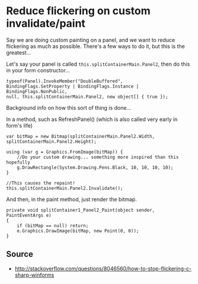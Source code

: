 # Reduce flickering on custom invalidate/paint


Say we are doing custom painting on a panel, and we want to reduce flickering as much as possible.
There's a few ways to do it, but this is the greatest...

Let's say your panel is called `this.splitContainerMain.Panel2`, then do this in your form constructor...


	typeof(Panel).InvokeMember("DoubleBuffered",
	BindingFlags.SetProperty | BindingFlags.Instance | BindingFlags.NonPublic,
	null, this.splitContainerMain.Panel2, new object[] { true });


Background info on how this sort of thing is done...

In a method, such as RefreshPanel() (which is also called very early in form's life)

	var bitMap = new Bitmap(splitContainerMain.Panel2.Width, splitContainerMain.Panel2.Height);

	using (var g = Graphics.FromImage(bitMap)) {
		//Do your custom drawing... something more inspired than this hopefully
		g.DrawRectangle(System.Drawing.Pens.Black, 10, 10, 10, 10);
	}

	//This causes the repaint!
	this.splitContainerMain.Panel2.Invalidate();

And then, in the paint method, just render the bitmap.

	private void splitContainer1_Panel2_Paint(object sender, PaintEventArgs e)
	{
		if (bitMap == null) return;
		e.Graphics.DrawImage(bitMap, new Point(0, 0));
	}


## Source

 * <http://stackoverflow.com/questions/8046560/how-to-stop-flickering-c-sharp-winforms>

